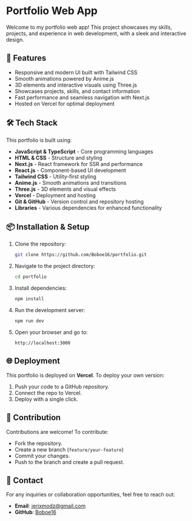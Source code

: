 # Portfolio Web App

Welcome to my portfolio web app! This project showcases my skills, projects, and experience in web development, with a sleek and interactive design.

## 🚀 Features

- Responsive and modern UI built with Tailwind CSS
- Smooth animations powered by Anime.js
- 3D elements and interactive visuals using Three.js
- Showcases projects, skills, and contact information
- Fast performance and seamless navigation with Next.js
- Hosted on Vercel for optimal deployment

## 🛠 Tech Stack

This portfolio is built using:

- **JavaScript & TypeScript** - Core programming languages
- **HTML & CSS** - Structure and styling
- **Next.js** - React framework for SSR and performance
- **React.js** - Component-based UI development
- **Tailwind CSS** - Utility-first styling
- **Anime.js** - Smooth animations and transitions
- **Three.js** - 3D elements and visual effects
- **Vercel** - Deployment and hosting
- **Git & GitHub** - Version control and repository hosting
- **Libraries** - Various dependencies for enhanced functionality

## 📦 Installation & Setup

1. Clone the repository:
   ```bash
   git clone https://github.com/Boboe16/portfolio.git
   ```
2. Navigate to the project directory:
   ```bash
   cd portfolio
   ```
3. Install dependencies:
   ```bash
   npm install
   ```
4. Run the development server:
   ```bash
   npm run dev
   ```
5. Open your browser and go to:
   ```
   http://localhost:3000
   ```

## 🌐 Deployment

This portfolio is deployed on **Vercel**. To deploy your own version:
1. Push your code to a GitHub repository.
2. Connect the repo to Vercel.
3. Deploy with a single click.

## 🤝 Contribution

Contributions are welcome! To contribute:
- Fork the repository.
- Create a new branch (`feature/your-feature`)
- Commit your changes.
- Push to the branch and create a pull request.

## 📧 Contact

For any inquiries or collaboration opportunities, feel free to reach out:
- **Email**: jerixmodz@gmail.com
- **GitHub**: [Boboe16](https://github.com/Boboe16)
